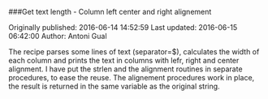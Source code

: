 ###Get text length - Column left center and right alignement

Originally published: 2016-06-14 14:52:59
Last updated: 2016-06-15 06:42:00
Author: Antoni Gual

The recipe parses some lines of text (separator=$), calculates the width of each column and prints the text in columns with lefr, right and center alignment. I have put the strlen and the alignment routines in separate procedures, to ease the reuse. The alignement procedures work in place, the result is returned in the same variable as the original string.